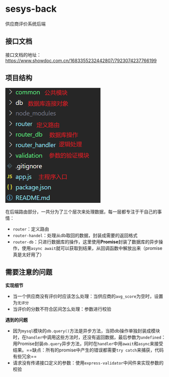 # sesys-back
供应商评价系统后端



## 接口文档

接口文档的地址：https://www.showdoc.com.cn/1683355232442807/7923074237766199



## 项目结构

![image-20211104163152543](image.assets/image-20211104163152543.png)



在后端路由部分，一共分为了三个层次来处理数据，每一层都专注于干自己的事情：

- `router`：定义路由
- `router-handel`：处理从db取回的数据，封装成需要的返回格式
- `router-db`：只进行数据库的操作，这里使用**Promise**封装了数据库的异步操作，使用`async await`就可以获取到结果，从回调函数中解放出来（promise真是太好用了）





## 需要注意的问题

**实现细节**

- 当一个供应商没有评价时应该怎么处理：当供应商的`avg_score`为空时，设置为`无评分`
- 当评价的分数不符合区间怎么处理：参数进行校验



**遇到的问题**

- 因为`mysql`模块的`db.query()`方法是异步方法，当把db操作单独封装成模块时，在`handler`中调用这些方法时，还没有返回数据，最后参数为`undefined`：用Promise封装`db.query`异步方法，同时在`handler`中用`await`和`async`来接受结果。==缺点：所有的promise中产生的错误都需要`try catch`来捕获，代码有些冗余==
- 请求没有传递接口定义的参数：使用`express-validator`中间件来实现参数的校验



